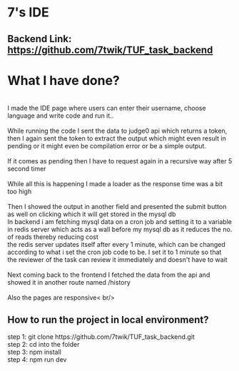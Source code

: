 # 7's IDE
<h2>Backend Link: <a href="https://github.com/7twik/TUF_task_backend">https://github.com/7twik/TUF_task_backend</a></h2>
<h1>What I have done? </h1><br/>
I made the IDE page where users can enter their username, choose language and write code and run it..<br/><br/>
While running the code I sent the data to judge0 api which returns a token, then I again sent the token to extract the output which might even result in pending or it might even be compilation error or be a simple output.<br/><br/>
If it comes as pending then I have to request again in a recursive way after 5 second timer <br /><br/>
While all this is happening I made a loader as the response time was a bit too high<br /><br/>
Then I showed the output in another field and presented the submit button as well on clicking which it will get stored in the mysql db<br/>
In backend i am fetching mysql data on a cron job and setting it to a variable in redis server which acts as a wall before my mysql db as it reduces the no. of reads thereby reducing cost<br />
the redis server updates itself after every 1 minute, which can be changed according to what i set the cron job code to be. I set it to 1 minute so that the reviewer of the task can review it immediately and doesn't have to wait<br /><br/>
Next coming back to the frontend I fetched the data from the api and showed it in another route named /history<br /><br />
Also the pages are responsive< br/>

<h2>How to run the project in local environment?<br/></h2>
step 1: git clone https://github.com/7twik/TUF_task_backend.git <br/>
step 2: cd into the folder<br/>
step 3: npm install<br/>
step 4: npm run dev <br/>
